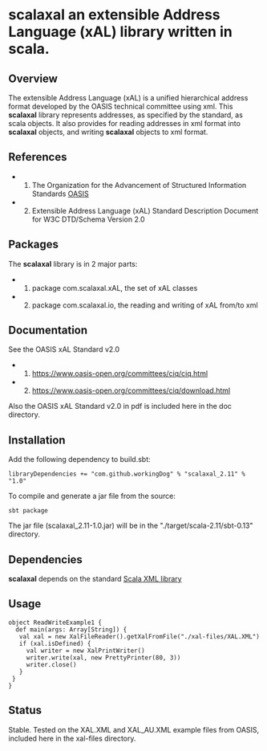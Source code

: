 # **scalaxal** an extensible Address Language (xAL) library written in scala.


## Overview

The extensible Address Language (xAL) is a unified hierarchical address format developed
by the OASIS technical committee using xml. This **scalaxal** library represents addresses,
as specified by the standard, as scala objects. It also provides for reading addresses
in xml format into **scalaxal** objects, and writing **scalaxal** objects to xml format.

## References
 
- 1) The Organization for the Advancement of Structured Information Standards [OASIS](https://www.oasis-open.org/committees/ciq/)
- 2) Extensible Address Language (xAL) Standard Description Document for W3C DTD/Schema Version 2.0

## Packages

The **scalaxal** library is in 2 major parts:
- 1) package com.scalaxal.xAL, the set of xAL classes
- 2) package com.scalaxal.io, the reading and writing of xAL from/to xml

## Documentation

See the OASIS xAL Standard v2.0

- 1) https://www.oasis-open.org/committees/ciq/ciq.html
- 2) https://www.oasis-open.org/committees/ciq/download.html

Also the OASIS xAL Standard v2.0 in pdf is included here in the doc directory.
  
## Installation

Add the following dependency to build.sbt:

    libraryDependencies += "com.github.workingDog" % "scalaxal_2.11" % "1.0"

To compile and generate a jar file from the source:

    sbt package

The jar file (scalaxal_2.11-1.0.jar) will be in the "./target/scala-2.11/sbt-0.13" directory.

## Dependencies

**scalaxal** depends on the standard [Scala XML library](https://github.com/scala/scala-xml)  

## Usage

    object ReadWriteExample1 {
      def main(args: Array[String]) {
       val xal = new XalFileReader().getXalFromFile("./xal-files/XAL.XML")
       if (xal.isDefined) {
         val writer = new XalPrintWriter()
         writer.write(xal, new PrettyPrinter(80, 3))
         writer.close()
       }
     }
    }

## Status

Stable. 
Tested on the XAL.XML and XAL_AU.XML example files from OASIS, included here in the xal-files directory.

